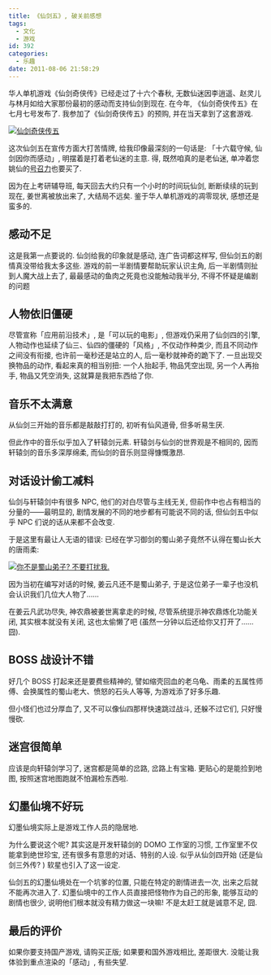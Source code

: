 ```yaml
---
title: 《仙剑五》, 破关前感想
tags:
  - 文化
  - 游戏
id: 392
categories:
  - 乐趣
date: 2011-08-06 21:58:29
---
```


华人单机游戏《仙剑奇侠传》已经走过了十六个春秋, 无数仙迷因李逍遥、赵灵儿与林月如给大家那份最初的感动而支持仙剑到现在. 在今年, 《仙剑奇侠传五》在七月七号发布了. 我参加了《仙剑奇侠传五》的预购, 并在当天拿到了这套游戏.

[![仙剑奇侠传五](http://img.beamnote.com/2011/pal5.jpg)](http://img.beamnote.com/2011/pal5.jpg)<!-- more -->

这次仙剑五在宣传方面大打苦情牌, 给我印像最深刻的一句话是: 「十六载守候, 仙剑因你而感动」, 明摆着是打着老仙迷的主意. 得, 既然咱真的是老仙迷, 单冲着您姚仙的[号召力](http://weibo.com/1691265967/ez4cMM2fSoB)也要买了.

因为在上考研辅导班, 每天回去大约只有一个小时的时间玩仙剑, 断断续续的玩到现在, 姜世离被放出来了, 大结局不远矣. 鉴于华人单机游戏的凋零现状, 感想还是蛮多的.

## 感动不足

这是我第一点要说的. 仙剑给我的印象就是感动, 连广告词都这样写, 但仙剑五的剧情真没带给我太多这些. 游戏的前一半剧情要帮助玩家认识主角, 后一半剧情则扯到人魔大战上去了, 最最感动的鱼肉之死竟也没能触动我半分, 不得不怀疑是编剧的问题

## 人物依旧僵硬

尽管宣称「应用前沿技术」, 是「可以玩的电影」, 但游戏仍采用了仙剑四的引擎, 人物动作也延续了仙三、仙四的僵硬的「风格」, 不仅动作种类少, 而且不同动作之间没有衔接, 也许前一毫秒还是站立的人, 后一毫秒就神奇的跪下了. 一旦出现交换物品的动作, 看起来真的相当别扭: 一个人抬起手, 物品凭空出现, 另一个人再抬手, 物品又凭空消失, 这就算是我把东西给了你.

## 音乐不太满意

从仙剑三开始的音乐都是敲敲打打的, 初听有仙风道骨, 但多听易生厌.

但此作中的音乐似乎加入了轩辕剑元素. 轩辕剑与仙剑的世界观是不相同的, 因而轩辕剑的音乐多深厚绵柔, 而仙剑的音乐则显得慷慨激昂.

## 对话设计偷工减料

仙剑与轩辕剑中有很多 NPC, 他们的对白尽管与主线无关, 但前作中也占有相当的分量的——最明显的, 剧情发展的不同的地步都有可能说不同的话, 但仙剑五中似乎 NPC 们说的话从来都不会改变.

于是这里有最让人无语的错误: 已经在学习御剑的蜀山弟子竟然不认得在蜀山长大的唐雨柔:

[![你不是蜀山弟子? 不要打扰我.](http://img.beamnote.com/2011/pal5_1.jpg)](http://img.beamnote.com/2011/pal5_1.jpg)

因为当初在编写对话的时候, 姜云凡还不是蜀山弟子, 于是这位弟子一辈子也没机会认识我们几位大人物了……

在姜云凡武功尽失, 神农鼎被姜世离拿走的时候, 尽管系统提示神农鼎炼化功能关闭, 其实根本就没有关闭, 这也太偷懒了吧 (虽然一分钟以后还给你又打开了……囧).

## BOSS 战设计不错

好几个 BOSS 打起来还是要费些精神的, 譬如缩壳回血的老乌龟、雨柔的五属性师傅、会换属性的蜀山老大、愤怒的石头人等等, 为游戏添了好多乐趣.

但小怪们也过分厚血了, 又不可以像仙四那样快速跳过战斗, 还躲不过它们, 只好慢慢砍.

## 迷宫很简单

应该是向轩辕剑学习了, 迷宫都是简单的岔路, 岔路上有宝箱. 更贴心的是能捡到地图, 按照迷宫地图跑就不怕漏检东西啦.

## 幻墨仙境不好玩

幻墨仙境实际上是游戏工作人员的隐居地.

为什么要说这个呢? 其实这是开发轩辕剑的 DOMO 工作室的习惯, 工作室里不仅能拿到绝世珍宝, 还有很多有意思的对话、特别的人设. 似乎从仙剑四开始 (还是仙剑三外传? ) 软星也引入了这一设定.

仙剑五的幻墨仙境处在一个坑爹的位置, 只能在特定的剧情进去一次, 出来之后就不能再次进入了. 幻墨仙境中的工作人员直接把怪物作为自己的形象, 能够互动的剧情也很少, 说明他们根本就没有精力做这一块嘛\! 不是太赶工就是诚意不足, 囧.

## 最后的评价

如果你要支持国产游戏, 请购买正版; 如果要和国外游戏相比, 差距很大. 没能让我体验到重点渲染的「感动」, 有些失望.
